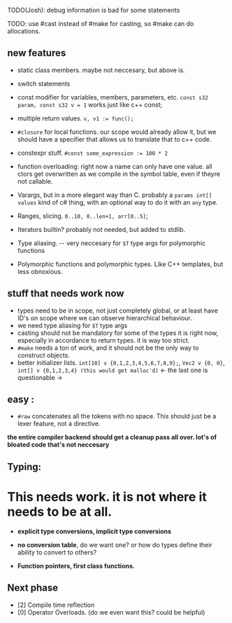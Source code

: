 
TODO(Josh): debug information is bad for some statements

TODO: use #cast instead of #make for casting, so #make can do allocations.

## new features
  - static class members. maybe not neccesary, but above is.
  - switch statements
  - const modifier for variables, members, parameters, etc. `const s32 param, const s32 v = 1` works just like c++ const;
  - multiple return values. `v, v1 := func();`
  - `#closure` for local functions. our scope would already allow it, but we should have a specifier that allows us to translate that to c++ code.
  - constexpr stuff. `#const some_expression := 100 * 2`
  
  - function overloading: right now a name can only have one value. all ctors get overwritten as we compile in the symbol table,
    even if theyre not callable.
    
  - Varargs, but in a more elegant way than C. probably a `params int[] values` kind of c# thing, with an optional way to do it with an `any` type.
  - Ranges, slicing. `0..10, 0..len+1, arr[0..5]`;
  - Iterators builtin? probably not needed, but added to stdlib.
  
  - Type aliasing. -- very neccesary for `$T` type args for polymorphic functions
  - Polymorphic functions and polymorphic types. Like C++ templates, but less obnoxious.

  
## stuff that needs work now
- types need to be in scope, not just completely global, or at least have ID's on scope where we can observe hierarchical behaviour.
- we need type aliasing for `$T` type args
- casting should not be mandatory for some of the types it is right now, especially in accordance to return types. it is way too strict.
- `#make` needs a ton of work, and it should not be the only way to construct objects.
- better initializer lists. `int[10] v {0,1,2,3,4,5,6,7,8,9};`, `Vec2 v {0, 0}`, `int[] v {0,1,2,3,4} (this would get malloc'd)` <- the last one is questionable ->
## easy : 
  - `#raw` concatenates all the tokens with no space. This should just be a lexer feature, not a directive.

**the entire compiler backend should get a cleanup pass all over. lot's of bloated code that's not neccesary** 

  
## Typing:
# This needs work. it is not where it needs to be at all.
- **explicit type conversions, implicit type conversions** 
- **no conversion table**, do we want one? or how do types define their ability to convert to others?



- **Function pointers, first class functions.** 

## Next phase
- [2] Compile time reflection
- [0] Operator Overloads. (do we even want this? could be helpful)